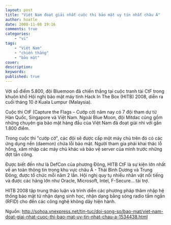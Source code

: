 ```yaml
---
layout: post
title: "Việt Nam đoạt giải nhất cuộc thi bảo mật uy tín nhất châu Á"
author: hoatle
date: 2008-11-08 19:16
comments: true
categories:
    - "vi"
tags:
    - "Việt Nam"
    - "chiến thắng"
    - "bảo mật"
cover:
description:
keywords:
published: true
---
```


Với số điểm 5.800, đội Bluemoon đã chiến thắng tại cuộc tranh tài CtF trong khuôn khổ Hội nghị bảo
mật máy tính Hack In The Box (HITB) 2008, diễn ra cuối tháng 10 ở Kuala Lumpur (Malaysia).

Cuộc thi CtF (Capture the Flags – Cướp cờ) năm nay có 7 đội tham dự từ Hàn Quốc, Singapore và Việt
Nam. Ngoài Blue Moon, đội Mitdac cũng gồm những chuyên gia bảo mật hàng đầu của Việt Nam đã đoạt
giải nhì với gần 1.800 điểm.

Trong cuộc thi "cướp cờ", các đội sẽ được cấp một máy chủ trên đó có các ứng dụng nền (daemon) chứa
lỗi bảo mật. Người tham gia phải khai thác lỗ hổng, xâm nhập các máy chủ khác và bảo vệ server của
mình trước những đợt tấn công.


Được biết đến như là DefCon của phương Đông, HITB CtF là sự kiện lớn nhất về an toàn thông tin trong
khu vực châu Á - Thái Bình Dương và Trung Đông, được tổ chức mỗi năm 2 lần. Hội nghị quy tụ nhiều
nhân vật nổi tiếng và được các hãng lớn như Oracle, Microsoft, Intel, F-Secure... tài trợ.

HITB 2008 tập trung thảo luận và trình diễn các phương pháp thâm nhập hệ thống bảo mật từ nhận dạng
sinh học, nhận dạng bằng sóng radio tầm ngắn (RFID) cho đến các công nghệ không dây hiện hành.

Nguồn: http://sohoa.vnexpress.net/tin-tuc/doi-song-so/bao-mat/viet-nam-doat-giai-nhat-cuoc-thi-bao-mat-uy-tin-nhat-chau-a-1534438.html
